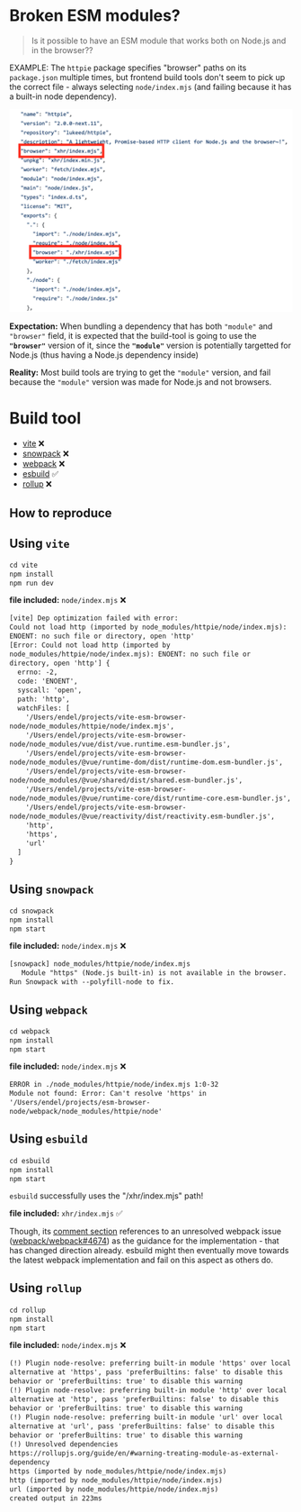 # Broken ESM modules?

> Is it possible to have an ESM module that works both on Node.js and in the browser??

EXAMPLE: The `httpie` package specifies "browser" paths on its `package.json` multiple times, but frontend build tools don't seem to pick up the correct file - always selecting `node/index.mjs` (and failing because it has a built-in node dependency).

<img src="screenshot.png?raw=1" />

**Expectation:** When bundling a dependency that has both `"module"` and `"browser"` field, it is expected that the build-tool is going to use the **`"browser"`** version of it, since the **`"module"`** version is potentially targetted for Node.js (thus having a Node.js dependency inside)

**Reality:** Most build tools are trying to get the `"module"` version, and fail because the `"module"` version was made for Node.js and not browsers.

# Build tool

- [vite](#using-vite) ❌
- [snowpack](#using-snowpack) ❌
- [webpack](#using-webpack) ❌
- [esbuild](#using-esbuild) ✅
- [rollup](#using-rollup) ❌

## How to reproduce

## Using `vite`

```
cd vite
npm install
npm run dev
```

**file included:** `node/index.mjs` ❌

```
[vite] Dep optimization failed with error:
Could not load http (imported by node_modules/httpie/node/index.mjs): ENOENT: no such file or directory, open 'http'
[Error: Could not load http (imported by node_modules/httpie/node/index.mjs): ENOENT: no such file or directory, open 'http'] {
  errno: -2,
  code: 'ENOENT',
  syscall: 'open',
  path: 'http',
  watchFiles: [
    '/Users/endel/projects/vite-esm-browser-node/node_modules/httpie/node/index.mjs',
    '/Users/endel/projects/vite-esm-browser-node/node_modules/vue/dist/vue.runtime.esm-bundler.js',
    '/Users/endel/projects/vite-esm-browser-node/node_modules/@vue/runtime-dom/dist/runtime-dom.esm-bundler.js',
    '/Users/endel/projects/vite-esm-browser-node/node_modules/@vue/shared/dist/shared.esm-bundler.js',
    '/Users/endel/projects/vite-esm-browser-node/node_modules/@vue/runtime-core/dist/runtime-core.esm-bundler.js',
    '/Users/endel/projects/vite-esm-browser-node/node_modules/@vue/reactivity/dist/reactivity.esm-bundler.js',
    'http',
    'https',
    'url'
  ]
}
```

## Using `snowpack`

```
cd snowpack
npm install
npm start
```

**file included:** `node/index.mjs` ❌

```
[snowpack] node_modules/httpie/node/index.mjs
   Module "https" (Node.js built-in) is not available in the browser. Run Snowpack with --polyfill-node to fix.
```


## Using `webpack`

```
cd webpack
npm install
npm start
```

**file included:** `node/index.mjs` ❌

```
ERROR in ./node_modules/httpie/node/index.mjs 1:0-32
Module not found: Error: Can't resolve 'https' in '/Users/endel/projects/esm-browser-node/webpack/node_modules/httpie/node'
```


## Using `esbuild`

```
cd esbuild
npm install
npm start
```

`esbuild` successfully uses the "/xhr/index.mjs" path!

**file included:** `xhr/index.mjs` ✅

Though, its [comment section](https://github.com/evanw/esbuild/blob/f4cec94deaa61e5bb9bd3c0d14ad37ead1d8ca55/internal/resolver/resolver.go#L26-L33) references to an unresolved webpack issue ([webpack/webpack#4674](https://github.com/webpack/webpack/issues/4674)) as the guidance for the implementation - that has changed direction already. esbuild might then eventually move towards the latest webpack implementation and fail on this aspect as others do.

## Using `rollup`

```
cd rollup
npm install
npm start
```

**file included:** `node/index.mjs` ❌

```
(!) Plugin node-resolve: preferring built-in module 'https' over local alternative at 'https', pass 'preferBuiltins: false' to disable this behavior or 'preferBuiltins: true' to disable this warning
(!) Plugin node-resolve: preferring built-in module 'http' over local alternative at 'http', pass 'preferBuiltins: false' to disable this behavior or 'preferBuiltins: true' to disable this warning
(!) Plugin node-resolve: preferring built-in module 'url' over local alternative at 'url', pass 'preferBuiltins: false' to disable this behavior or 'preferBuiltins: true' to disable this warning
(!) Unresolved dependencies
https://rollupjs.org/guide/en/#warning-treating-module-as-external-dependency
https (imported by node_modules/httpie/node/index.mjs)
http (imported by node_modules/httpie/node/index.mjs)
url (imported by node_modules/httpie/node/index.mjs)
created output in 223ms
```
